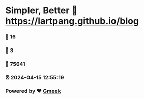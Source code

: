 # Simpler, Better :link: https://lartpang.github.io/blog 
### :page_facing_up: [16](https://lartpang.github.io/blog/tag.html) 
### :speech_balloon: 3 
### :hibiscus: 75641 
### :alarm_clock: 2024-04-15 12:55:19 
### Powered by :heart: [Gmeek](https://github.com/Meekdai/Gmeek)
